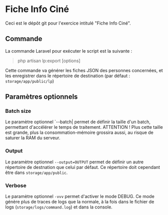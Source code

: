# Fiche Info Ciné
Ceci est le dépôt git pour l'exercice intitulé "Fiche Info Ciné".

## Commande
La commande Laravel pour exécuter le script est la suivante :
> php artisan lp:export [options]

Cette commande va générer les fiches JSON des personnes concernées, et les enregistrer dans le répertoire de destination (par défaut : `storage/app/public/lp`)

## Paramètres optionnels

### Batch size
Le paramètre optionnel `--batch| permet de définir la taille d'un batch, permettant d'accélérer le temps de traitement. ATTENTION ! Plus cette taille est grande, plus la consommation-mémoire grossira aussi, au risque de saturer la RAM du serveur.

### Output
Le paramètre optionnel `--output=OUTPUT` permet de définir un autre répertoire de destnation que celui par défaut. Ce répertoire doit cependant être dans `storage/app/public`.
### Verbose
Le paramètre optionnel `-vvv` permet d'activer le mode DEBUG. Ce mode génère plus de traces de logs que la normale, à la fois dans le fichier de logs (`storage/logs/command.log`) et dans la console.
